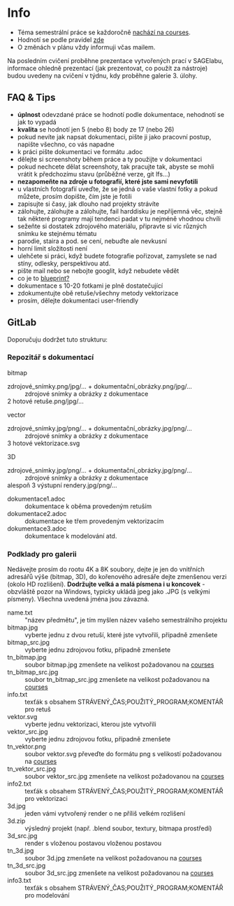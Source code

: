 # Info

*   Téma semestrální práce se každoročně [nachází na courses](https://courses.fit.cvut.cz/BI-MGA/classification/zadani.html).
*   Hodnotí se podle pravidel [zde](https://courses.fit.cvut.cz/BI-MGA/classification/index.html#_kritéria-hodnocen%C3%AD)
*   O změnách v plánu vždy informuji včas mailem.

Na posledním cvičení proběhne prezentace vytvořených prací v SAGElabu, informace ohledně prezentací (jak prezentovat, co použít za nástroje) budou uvedeny na cvičení v týdnu, kdy proběhne galerie 3. úlohy.

## FAQ & Tips

*   **úplnost** odevzdané práce se hodnotí podle dokumentace, nehodnotí se jak to vypadá
*   **kvalita** se hodnotí jen 5 (nebo 8) body ze 17 (nebo 26)
*   pokud nevíte jak napsat dokumentaci, pište ji jako pracovní postup, napište všechno, co vás napadne
*   k práci pište dokumentaci ve formátu .adoc
*   dělejte si screenshoty během práce a ty použijte v dokumentaci
*   pokud nechcete dělat screenshoty, tak pracujte tak, abyste se mohli vrátit k předchozímu stavu (průběžné verze, git lfs...)
*   **nezapomeňte na zdroje u fotografií, které jste sami nevyfotili**
*   u vlastních fotografií uveďte, že se jedná o vaše vlastní fotky a pokud můžete, prosím dopište, čím jste je fotili
*   zapisujte si časy, jak dlouho nad projekty strávíte
*   zálohujte, zálohujte a zálohujte, fail harddisku je nepříjemná věc, stejně tak některé programy mají tendenci padat v tu nejméně vhodnou chvíli
*   sežeňte si dostatek zdrojového materiálu, připravte si víc různých snímku ke stejnému tématu
*   parodie, staira a pod. se cení, nebuďte ale nevkusní
*   horní limit složitosti není
*   ulehčete si práci, když budete fotografie pořizovat, zamyslete se nad stíny, odlesky, perspektivou atd.
*   pište mail nebo se nebojte googlit, když nebudete vědět
*   co je to [blueprint?](https://en.wikipedia.org/wiki/Blueprint)
*   dokumentace s 10-20 fotkami je plně dostatečující
*   zdokumentujte obě retuše/všechny metody vektorizace
*   prosím, dělejte dokumentaci user-friendly

## GitLab
Doporučuju dodržet tuto strukturu:

### Repozitář s dokumentací

<dl class="tree dir">
    <dt class="dir gimp">bitmap
        <dl class="tree">
            <dt>zdrojové_snímky.png/jpg/... + dokumentační_obrázky.png/jpg/...</dt>
            <dd>zdrojové snímky a obrázky z dokumentace</dd>
            <dt>2 hotové retuše.png/jpg/...</dt>
        </dl>
    </dt>
    <dt class="dir inkscape">vector
        <dl class="tree">
            <dt>zdrojové_snímky.jpg/png/... + dokumentační_obrázky.jpg/png/...</dt>
            <dd>zdrojové snímky a obrázky z dokumentace</dd>
            <dt>3 hotové vektorizace.svg</dt>
        </dl>
    </dt>
    <dt class="dir d3">3D
        <dl class="tree">
            <dt>zdrojové_snímky.jpg/png/... + dokumentační_obrázky.jpg/png/...</dt>
            <dd>zdrojové snímky a obrázky z dokumentace</dd>
            <dt>alespoň 3 výstupní rendery.jpg/png/...</dt>
        </dl>
    </dt>
    <dt class="gimp">dokumentace1.adoc</dt>
    <dd class="gimp">dokumentace k oběma provedeným retuším</dd>
    <dt class="inkscape">dokumentace2.adoc</dt>
    <dd class="inkscape">dokumentace ke třem provedeným vektorizacím</dd>
    <dt class="d3">dokumentace3.adoc</dt>
    <dd class="d3">dokumentace k modelování atd.</dd>
</dl>

### Podklady pro galerii
Nedávejte prosím do rootu 4K a 8K soubory, dejte je jen do vnitřních adresářů výše (bitmap, 3D), do kořenového adresáře dejte zmenšenou verzi (okolo HD rozlišení). <strong>Dodržujte velká a malá písmena i u koncovek</strong> - obzvláště pozor na Windows, typicky ukládá jpeg jako .JPG (s velkými písmeny). Všechna uvedená jména jsou závazná.

<dl class="tree">
    <dt class="gimp">name.txt</dt>
    <dd class="gimp">"název předmětu", je tím myšlen název vašeho semestrálního projektu</dt>
    <dt class="gimp">bitmap.jpg</dt>
    <dd class="gimp">vyberte jednu z dvou retuší, které jste vytvořili, případně zmenšete</dd>
    <dt class="gimp">bitmap_src.jpg</dt>
    <dd class="gimp">vyberte jednu zdrojovou fotku, případně zmenšete</dd>
    <dt class="gimp">tn_bitmap.jpg</dt>
    <dd class="gimp">soubor bitmap.jpg zmenšete na velikost požadovanou na <a href="https://courses.fit.cvut.cz/BI-MGA/classification/zadani.html">courses</a></dd>
    <dt class="gimp">tn_bitmap_src.jpg</dt>
    <dd class="gimp">soubor tn_bitmap_src.jpg zmenšete na velikost požadovanou na <a href="https://courses.fit.cvut.cz/BI-MGA/classification/zadani.html">courses</a></dd>
    <dt class="gimp">info.txt</dt>
    <dd class="gimp">texťák s obsahem STRÁVENÝ_ČAS;POUŽITÝ_PROGRAM;KOMENTÁŘ pro retuš</dd>
    <dt class="inkscape">vektor.svg</dt>
    <dd class="inkscape">vyberte jednu vektorizaci, kterou jste vytvořili</dd>
    <dt class="inkscape">vektor_src.jpg</dt>
    <dd class="inkscape">vyberte jednu zdrojovou fotku, případně zmenšete</dd>
    <dt class="inkscape">tn_vektor.png</dt>
    <dd class="inkscape">soubor vektor.svg převeďte do formátu png s velikostí požadovanou na <a href="https://courses.fit.cvut.cz/BI-MGA/classification/zadani.html">courses</a></dd>
    <dt class="inkscape">tn_vektor_src.jpg</dt>
    <dd class="inkscape">soubor vektor_src.jpg zmenšete na velikost požadovanou na <a href="https://courses.fit.cvut.cz/BI-MGA/classification/zadani.html">courses</a></dd>
    <dt class="inkscape">info2.txt</dt>
    <dd class="inkscape">texťák s obsahem STRÁVENÝ_ČAS;POUŽITÝ_PROGRAM;KOMENTÁŘ pro vektorizaci</dd>
    <dt class="d3">3d.jpg</dt>
    <dd class="d3">jeden vámi vytvořený render o ne příliš velkém rozlišení</dd>
    <dt class="d3">3d.zip</dt>
    <dd class="d3">výsledný projekt (např. .blend soubor, textury, bitmapa prostředí)</dd>
    <dt class="d3">3d_src.jpg</dt>
    <dd class="d3">render s vloženou postavou vloženou postavou</dd>
    <dt class="d3">tn_3d.jpg</dt>
    <dd class="inkscape">soubor 3d.jpg zmenšete na velikost požadovanou na <a href="https://courses.fit.cvut.cz/BI-MGA/classification/zadani.html">courses</a></dd>
    <dt class="d3">tn_3d_src.jpg</dt>
    <dd class="inkscape">soubor 3d_src.jpg zmenšete na velikost požadovanou na <a href="https://courses.fit.cvut.cz/BI-MGA/classification/zadani.html">courses</a></dd>
    <dt class="d3">info3.txt</dt>
    <dd class="inkscape">texťák s obsahem STRÁVENÝ_ČAS;POUŽITÝ_PROGRAM;KOMENTÁŘ pro modelování</dd>
</dl>
